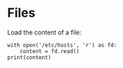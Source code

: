 # Files

Load the content of a file:

    with open('/etc/hosts', 'r') as fd:
        content = fd.read()
    print(content)

